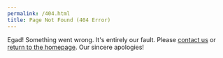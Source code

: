 ```yaml
---
permalink: /404.html
title: Page Not Found (404 Error)
---
```


Egad! Something went wrong. It's entirely our fault. Please [contact us](/contact/) or [return to the homepage](/). Our sincere apologies!
